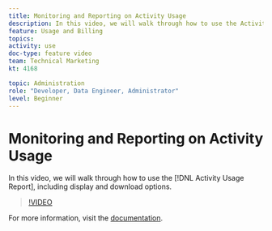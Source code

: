 ```yaml
---
title: Monitoring and Reporting on Activity Usage
description: In this video, we will walk through how to use the Activity Usage Report, including display and download options.
feature: Usage and Billing
topics: 
activity: use
doc-type: feature video
team: Technical Marketing
kt: 4168

topic: Administration
role: "Developer, Data Engineer, Administrator"
level: Beginner
---
```


# Monitoring and Reporting on Activity Usage

In this video, we will walk through how to use the [!DNL Activity Usage Report], including display and download options.

>[!VIDEO](https://video.tv.adobe.com/v/31443/?quality=12)

For more information, visit the [documentation](https://docs.adobe.com/content/help/en/audience-manager/user-guide/features/administration/activity-usage-reporting.html).
